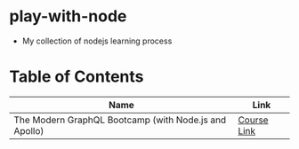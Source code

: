 # play-with-node

- My collection of nodejs learning process

# Table of Contents

| Name                                                  | Link                                                          |
| ----------------------------------------------------- | ------------------------------------------------------------- |
| The Modern GraphQL Bootcamp (with Node.js and Apollo) | [Course Link](https://www.udemy.com/course/graphql-bootcamp/) |
